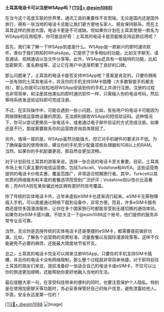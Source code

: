 **土耳其电话卡可以注册WSApp吗？[[TG💪+ @esim1088](https://t.me/s/esim1088)]**

在当今这个高度互联的世界里，通讯工具的重要性不言而喻。无论是国内还是国外旅行，拥有一张当地的电话卡总能让我们更方便地与家人、朋友保持联系。而在土耳其这样的旅游大国，电话卡更是不可或缺。但如果你计划在土耳其使用一款名为WSApp的应用程序，你可能会好奇：土耳其的电话卡是否能够支持这款应用呢？

首先，我们来了解一下WSApp到底是什么。WSApp是一款新兴的即时通讯软件，类似于我们熟知的WhatsApp。它提供了许多相似的功能，比如文字聊天、语音通话、视频通话以及文件分享等。此外，WSApp还具有一些独特的功能，比如加密聊天、匿名群组等，这让它在用户中逐渐积累了良好的口碑。

那么问题来了，土耳其的电话卡能否支持WSApp呢？答案是肯定的。只要你拥有一张有效的土耳其电话卡，并且你的手机支持SIM卡插槽（大多数智能手机都支持），那么你就可以轻松地将WSApp安装到你的手机上并进行注册。注册的过程也非常简单，和注册其他类似的即时通讯软件一样，只需输入你的电话号码，然后等待系统发送验证码即可完成注册。

不过，在实际操作中，可能会遇到一些小问题。比如，有些用户的电话卡可能因为网络限制或运营商设置的原因，无法顺利接收WSApp的短信验证码。这种情况下，你可以尝试更换另一张电话卡，或者通过电子邮件验证的方式完成注册。如果还是不行，那就需要联系你的运营商咨询具体原因了。

另外，值得一提的是，WSApp虽然功能强大，但它对手机硬件的要求并不低。为了确保最佳的使用体验，建议你的手机至少配备双核处理器和1GB以上的RAM。当然，如果你的手机配置更高，那自然会更加流畅。

对于计划前往土耳其的游客来说，选择一张合适的电话卡至关重要。目前，土耳其市场上有几家主要的电信运营商，包括Turkcell、Vodafone和AVEA。这些运营商提供的电话卡价格实惠，覆盖范围广，非常适合短期旅行者。其中，Turkcell以其优质的网络服务和丰富的套餐选项而受到广泛好评；Vodafone则以性价比高著称；而AVEA则在某些偏远地区拥有更好的信号覆盖。

除了传统的实体电话卡外，近年来虚拟eSIM卡也逐渐流行起来。eSIM卡无需物理插入手机，可以直接通过网络下载到设备中，非常方便。而且，许多eSIM卡服务商还提供多国漫游服务，让你在多个国家旅行时都能享受到无缝切换的通信体验。如果你对eSIM卡感兴趣，不妨关注一下@esim1088这个账号，他们提供的服务非常专业且可靠。

当然，无论你是选择传统的实体电话卡还是便捷的eSIM卡，都需要提前做好功课。比如，了解各个运营商的资费标准、流量套餐以及国际漫游政策等。这样不仅能避免不必要的麻烦，还能最大限度地节省开支。

总之，土耳其的电话卡完全可以用来注册WSApp。只要你的手机支持SIM卡插槽，并且你的电话卡没有网络限制，那么整个过程就非常简单快捷。对于即将前往土耳其的朋友们来说，提前准备好一张适合自己的电话卡或eSIM卡，不仅可以让你的旅途更加顺畅，还能帮助你更好地融入当地的生活。

最后提醒大家一句，在享受科技带来的便利的同时，也要注意保护个人隐私。特别是在使用加密聊天等功能时，务必妥善保管好自己的账户信息，避免泄露给他人。毕竟，安全永远是第一位的！

[[TG💪+ @esim1088](https://t.me/s/esim1088) ![Image](https://i.postimg.cc/4NQfJmqS/Snipaste-2025-05-13-00-14-12.png)]